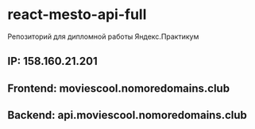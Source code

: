 # react-mesto-api-full
Репозиторий для дипломной работы Яндекс.Практикум

## IP: 158.160.21.201
## Frontend: moviescool.nomoredomains.club
## Backend: api.moviescool.nomoredomains.club
